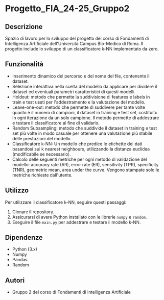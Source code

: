# Progetto_FIA_24-25_Gruppo2

## Descrizione
Spazio di lavoro per lo sviluppo del progetto del corso di Fondamenti di Intelligenza Artificiale dell'Università Campus Bio-Medico di Roma. Il progetto include lo sviluppo di un classificatore k-NN implementato da zero.

## Funzionalità
- Inserimento dinamico del percorso e del nome del file, contenente il dataset.
- Selezione interattiva nella scelta del modello da applicare per dividere il dataset ed eventuali parametri caratteristici di questi modelli.
- Holdout: metodo che permette la suddivisione di features e labels in train e test usati per l'addestramento e la valutazione del modello.
- Leave-one-out: metodo che permette di suddivere per tante volte quanto è il numero di campioni, il dataset in training e test set, costituito in ogni iterazione da un solo campione. Il metodo permette di addestrare e testare il classificatore al fine di validarlo.
- Random Subsampling: metodo che suddivide il dataset in training e test set più volte in modo casuale per ottenere una valutazione più stabile delle prestazioni del modello.
- Classificatore k-NN: Un modello che predice le etichette dei dati basandosi sui k nearest neighbours, utilizzando la distanza euclidea (modificabile se necessario).
- Calcolo delle seguenti metriche per ogni metodo di validazione del modello: accuracy rate (AR), error rate (ER), sensitivity (TPR), specificity (TNR), geometric mean, area under the curve. Vengono stampate solo le metriche richieste dall'utente.

## Utilizzo
Per utilizzare il classificatore k-NN, seguire questi passaggi:
1. Clonare il repository.
2. Assicurarsi di avere Python installato con le librerie `numpy` e `random`.
3. Eseguire il file `main.py` per addestrare e testare il modello k-NN.

## Dipendenze
- Python (3.x)
- Numpy
- Pandas
- Random

## Autori
- Gruppo 2 del corso di Fondamenti di Intelligenza Artificiale